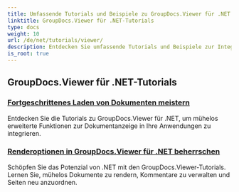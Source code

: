```yaml
---
title: Umfassende Tutorials und Beispiele zu GroupDocs.Viewer für .NET
linktitle: GroupDocs.Viewer für .NET-Tutorials
type: docs
weight: 10
url: /de/net/tutorials/viewer/
description: Entdecken Sie umfassende Tutorials und Beispiele zur Integration von GroupDocs.Viewer .NET in Ihre Apps. Lernen Sie Schritt-für-Schritt-Techniken für ein verbessertes Dokumentenmanagement.
is_root: true
---
```


## GroupDocs.Viewer für .NET-Tutorials
### [Fortgeschrittenes Laden von Dokumenten meistern](./advanced-document-loading/)
Entdecken Sie die Tutorials zu GroupDocs.Viewer für .NET, um mühelos erweiterte Funktionen zur Dokumentanzeige in Ihre Anwendungen zu integrieren.
### [Renderoptionen in GroupDocs.Viewer für .NET beherrschen](./mastering-render-options/)
Schöpfen Sie das Potenzial von .NET mit den GroupDocs.Viewer-Tutorials. Lernen Sie, mühelos Dokumente zu rendern, Kommentare zu verwalten und Seiten neu anzuordnen.